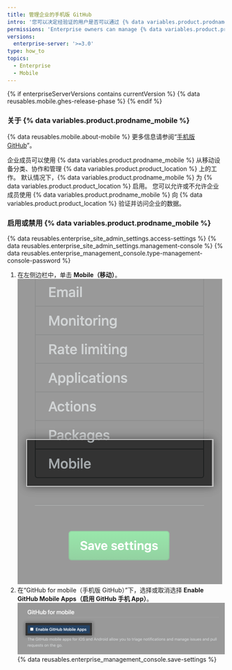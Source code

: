 ```yaml
---
title: 管理企业的手机版 GitHub
intro: '您可以决定经验证的用户是否可以通过 {% data variables.product.prodname_mobile %} 连接 {% data variables.product.product_location %}。'
permissions: 'Enterprise owners can manage {% data variables.product.prodname_mobile %} for an enterprise on {% data variables.product.product_name %}.'
versions:
  enterprise-server: '>=3.0'
type: how_to
topics:
  - Enterprise
  - Mobile
---
```


{% if enterpriseServerVersions contains currentVersion %}
{% data reusables.mobile.ghes-release-phase %}
{% endif %}

### 关于 {% data variables.product.prodname_mobile %}

{% data reusables.mobile.about-mobile %} 更多信息请参阅“[手机版 GitHub](/github/getting-started-with-github/github-for-mobile)”。

企业成员可以使用 {% data variables.product.prodname_mobile %} 从移动设备分类、协作和管理 {% data variables.product.product_location %} 上的工作。 默认情况下，{% data variables.product.prodname_mobile %} 为 {% data variables.product.product_location %} 启用。 您可以允许或不允许企业成员使用 {% data variables.product.prodname_mobile %} 向 {% data variables.product.product_location %} 验证并访问企业的数据。

### 启用或禁用 {% data variables.product.prodname_mobile %}

{% data reusables.enterprise_site_admin_settings.access-settings %}
{% data reusables.enterprise_site_admin_settings.management-console %}
{% data reusables.enterprise_management_console.type-management-console-password %}
1. 在左侧边栏中，单击 **Mobile（移动）**。 ![{% data variables.product.prodname_ghe_server %} 管理控制台左侧边栏中的"Mobile（移动）"](/assets/images/enterprise/management-console/click-mobile.png)
1. 在“GitHub for mobile（手机版 GitHub）”下，选择或取消选择 **Enable GitHub Mobile Apps（启用 GitHub 手机 App）**。 ![{% data variables.product.prodname_ghe_server %} 管理控制台中的"Enable GitHub Mobile Apps（启用 GitHub 手机 App）"复选框](/assets/images/enterprise/management-console/select-enable-github-mobile-apps.png)
{% data reusables.enterprise_management_console.save-settings %}
